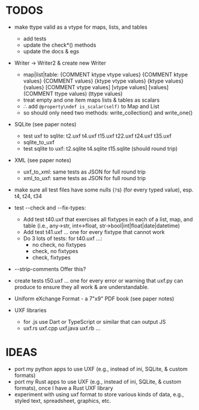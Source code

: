 # TODOS

- make ttype valid as a vtype for maps, lists, and tables
    - add tests
    - update the check\*() methods
    - update the docs & egs

- Writer → Writer2 & create new Writer
    - map|list|table:
	{COMMENT ktype vtype values}
	{COMMENT ktype values}
	{COMMENT values}
	{ktype vtype values}
	{ktype values}
	{values}
	[COMMENT vtype values]
	[vtype values]
	[values]
	(COMMENT ttype values)
	(ttype values)
    - treat empty and one item maps lists & tables as scalars
    - ∴ add `@property\ndef is_scalar(self)` to Map and List
    - so should only need two methods: write\_collection() and write\_one()

- SQLite (see paper notes)
    - test uxf to sqlite: t2.uxf t4.uxf t15.uxf t22.uxf t24.uxf t35.uxf
    - sqlite\_to\_uxf
    - test sqlite to uxf: t2.sqlite t4.sqlite t15.sqlite (should round trip)

- XML (see paper notes)
    - uxf\_to\_xml: same tests as JSON for full round trip
    - xml\_to\_uxf: same tests as JSON for full round trip

- make sure all test files have some nulls (`?`s) (for every typed value),
  esp. t4, t24, t34

- test --check and --fix-types:
  - Add test t40.uxf that exercises all fixtypes in each of a
    list, map, and table
    (i.e., any→str, int↔float, str→bool|int|float|date|datetime)
  - Add test t41.uxf ... one for every fixtype that cannot work
  - Do 3 lots of tests: for t40.uxf ...:
      * no check, no fixtypes
      * check, no fixtypes
      * check, fixtypes

-  --strip-comments
  Offer this?

- create tests t50.uxf ... one for every error or warning that uxf.py
  can produce to ensure they all work & are understandable.

- Uniform eXchange Format - a 7"x9" PDF book (see paper notes)

- UXF libraries
    - for .js use Dart or TypeScript or similar that can output JS
    - uxf.rs uxf.cpp uxf.java uxf.rb ...

# IDEAS

- port my python apps to use UXF (e.g., instead of ini, SQLite, & custom
  formats)
- port my Rust apps to use UXF (e.g., instead of ini, SQLite, & custom
  formats), once I have a Rust UXF library
- experiment with using uxf format to store various kinds of data,
  e.g., styled text, spreadsheet, graphics, etc.
